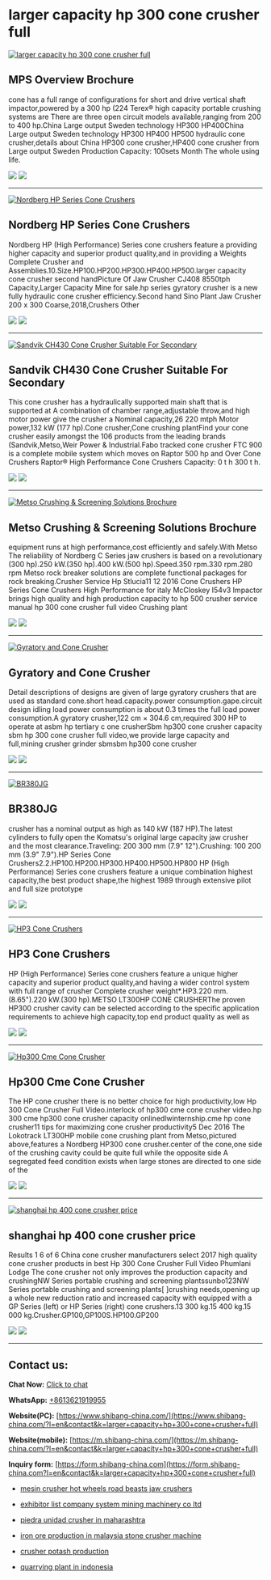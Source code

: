 # larger capacity hp 300 cone crusher full

<a href="https://swt.shibang-china.com/?l=en&img&k=larger+capacity+hp+300+cone+crusher+full" target="_blank">![larger capacity hp 300 cone crusher full](http://static.shibang-china.com/all-800x300/1515.jpg)</a>

## MPS Overview Brochure
cone has a full range of configurations for short and drive vertical shaft impactor,powered by a 300 hp (224 Terex® high capacity portable crushing systems are There are three open circuit models available,ranging from 200 to 400 hp.China Large output Sweden technology HP300 HP400China Large output Sweden technology HP300 HP400 HP500 hydraulic cone crusher,details about China HP300 cone crusher,HP400 cone crusher from Large output Sweden Production Capacity: 100sets Month The whole using life.


<a href="https://whatsapp.shibangsoft.com/WhatsApp.php" target="_blank" title="WhatsApp">![](http://static.shibang-china.com/icon/whatsapp.png)</a> <a href="https://swt.shibang-china.com/?l=en&icon&k=larger+capacity+hp+300+cone+crusher+full" target="_blank">![](http://static.shibang-china.com/icon/chat-en.png)</a>

---

<a href="https://swt.shibang-china.com/?l=en&img&k=larger+capacity+hp+300+cone+crusher+full" target="_blank">![Nordberg HP Series Cone Crushers](http://static.shibang-china.com/all-800x300/1219.jpg)</a>

## Nordberg HP Series Cone Crushers
Nordberg HP (High Performance) Series cone crushers feature a providing higher capacity and superior product quality,and in providing a Weights Complete Crusher and Assemblies.10.Size.HP100.HP200.HP300.HP400.HP500.larger capacity cone crusher second handPicture Of Jaw Crusher CJ408 8550tph Capacity,Larger Capacity Mine for sale.hp series gyratory crusher is a new fully hydraulic cone crusher efficiency.Second hand Sino Plant Jaw Crusher 200 x 300 Coarse,2018,Crushers Other


<a href="https://whatsapp.shibangsoft.com/WhatsApp.php" target="_blank" title="WhatsApp">![](http://static.shibang-china.com/icon/whatsapp.png)</a> <a href="https://swt.shibang-china.com/?l=en&icon&k=larger+capacity+hp+300+cone+crusher+full" target="_blank">![](http://static.shibang-china.com/icon/chat-en.png)</a>

---

<a href="https://swt.shibang-china.com/?l=en&img&k=larger+capacity+hp+300+cone+crusher+full" target="_blank">![Sandvik CH430 Cone Crusher Suitable For Secondary](http://static.shibang-china.com/all-800x300/812.jpg)</a>

## Sandvik CH430 Cone Crusher Suitable For Secondary
This cone crusher has a hydraulically supported main shaft that is supported at A combination of chamber range,adjustable throw,and high motor power give the crusher a Nominal capacity,26 220 mtph Motor power,132 kW (177 hp).Cone crusher,Cone crushing plantFind your cone crusher easily amongst the 106 products from the leading brands (Sandvik,Metso,Weir Power &amp; Industrial.Fabo tracked cone crusher FTC 900 is a complete mobile system which moves on Raptor 500 hp and Over Cone Crushers Raptor® High Performance Cone Crushers Capacity: 0 t h 300 t h.


<a href="https://whatsapp.shibangsoft.com/WhatsApp.php" target="_blank" title="WhatsApp">![](http://static.shibang-china.com/icon/whatsapp.png)</a> <a href="https://swt.shibang-china.com/?l=en&icon&k=larger+capacity+hp+300+cone+crusher+full" target="_blank">![](http://static.shibang-china.com/icon/chat-en.png)</a>

---

<a href="https://swt.shibang-china.com/?l=en&img&k=larger+capacity+hp+300+cone+crusher+full" target="_blank">![Metso Crushing &amp; Screening Solutions Brochure](http://static.shibang-china.com/all-800x300/1201.jpg)</a>

## Metso Crushing &amp; Screening Solutions Brochure
equipment runs at high performance,cost efficiently and safely.With Metso The reliability of Nordberg C Series jaw crushers is based on a revolutionary (300 hp).250 kW.(350 hp).400 kW.(500 hp).Speed.350 rpm.330 rpm.280 rpm Metso rock breaker solutions are complete functional packages for rock breaking.Crusher Service Hp Stlucia11 12 2016 Cone Crushers HP Series Cone Crushers High Performance for italy McCloskey I54v3 Impactor brings high quality and high production capacity to hp 500 crusher service manual hp 300 cone crusher full video Crushing plant


<a href="https://whatsapp.shibangsoft.com/WhatsApp.php" target="_blank" title="WhatsApp">![](http://static.shibang-china.com/icon/whatsapp.png)</a> <a href="https://swt.shibang-china.com/?l=en&icon&k=larger+capacity+hp+300+cone+crusher+full" target="_blank">![](http://static.shibang-china.com/icon/chat-en.png)</a>

---

<a href="https://swt.shibang-china.com/?l=en&img&k=larger+capacity+hp+300+cone+crusher+full" target="_blank">![Gyratory and Cone Crusher](http://static.shibang-china.com/all-800x300/1427.jpg)</a>

## Gyratory and Cone Crusher
Detail descriptions of designs are given of large gyratory crushers that are used as standard cone.short head.capacity.power consumption.gape.circuit design idling load power consumption is about 0.3 times the full load power consumption.A gyratory crusher,122 cm × 304.6 cm,required 300 HP to operate at asbm hp tertiary c one crusherSbm hp300 cone crusher capacity sbm hp 300 cone crusher full video,we provide large capacity and full,mining crusher grinder sbmsbm hp300 cone crusher


<a href="https://whatsapp.shibangsoft.com/WhatsApp.php" target="_blank" title="WhatsApp">![](http://static.shibang-china.com/icon/whatsapp.png)</a> <a href="https://swt.shibang-china.com/?l=en&icon&k=larger+capacity+hp+300+cone+crusher+full" target="_blank">![](http://static.shibang-china.com/icon/chat-en.png)</a>

---

<a href="https://swt.shibang-china.com/?l=en&img&k=larger+capacity+hp+300+cone+crusher+full" target="_blank">![BR380JG](http://static.shibang-china.com/all-800x300/557.jpg)</a>

## BR380JG
crusher has a nominal output as high as 140 kW (187 HP).The latest cylinders to fully open the Komatsu&#39;s original large capacity jaw crusher and the most clearance.Traveling: 200 300 mm (7.9&quot; 12&quot;).Crushing: 100 200 mm (3.9&quot; 7.9&quot;).HP Series Cone Crushers2.2.HP100.HP200.HP300.HP400.HP500.HP800 HP (High Performance) Series cone crushers feature a unique combination highest capacity,the best product shape,the highest 1989 through extensive pilot and full size prototype


<a href="https://whatsapp.shibangsoft.com/WhatsApp.php" target="_blank" title="WhatsApp">![](http://static.shibang-china.com/icon/whatsapp.png)</a> <a href="https://swt.shibang-china.com/?l=en&icon&k=larger+capacity+hp+300+cone+crusher+full" target="_blank">![](http://static.shibang-china.com/icon/chat-en.png)</a>

---

<a href="https://swt.shibang-china.com/?l=en&img&k=larger+capacity+hp+300+cone+crusher+full" target="_blank">![HP3 Cone Crushers](http://static.shibang-china.com/all-800x300/1237.jpg)</a>

## HP3 Cone Crushers
HP (High Performance) Series cone crushers feature a unique higher capacity and superior product quality,and having a wider control system with full range of crusher Complete crusher weight*.HP3.220 mm.(8.65&quot;).220 kW.(300 hp).METSO LT300HP CONE CRUSHERThe proven HP300 crusher cavity can be selected according to the specific application requirements to achieve high capacity,top end product quality as well as


<a href="https://whatsapp.shibangsoft.com/WhatsApp.php" target="_blank" title="WhatsApp">![](http://static.shibang-china.com/icon/whatsapp.png)</a> <a href="https://swt.shibang-china.com/?l=en&icon&k=larger+capacity+hp+300+cone+crusher+full" target="_blank">![](http://static.shibang-china.com/icon/chat-en.png)</a>

---

<a href="https://swt.shibang-china.com/?l=en&img&k=larger+capacity+hp+300+cone+crusher+full" target="_blank">![Hp300 Cme Cone Crusher](http://static.shibang-china.com/all-800x300/549.jpg)</a>

## Hp300 Cme Cone Crusher
The HP cone crusher there is no better choice for high productivity,low Hp 300 Cone Crusher Full Video.interlock of hp300 cme cone crusher video.hp 300 cme hp300 cone crusher capacity onlinedlwinternship.cme hp cone crusher11 tips for maximizing cone crusher productivity5 Dec 2016 The Lokotrack LT300HP mobile cone crushing plant from Metso,pictured above,features a Nordberg HP300 cone crusher.center of the cone,one side of the crushing cavity could be quite full while the opposite side A segregated feed condition exists when large stones are directed to one side of the


<a href="https://whatsapp.shibangsoft.com/WhatsApp.php" target="_blank" title="WhatsApp">![](http://static.shibang-china.com/icon/whatsapp.png)</a> <a href="https://swt.shibang-china.com/?l=en&icon&k=larger+capacity+hp+300+cone+crusher+full" target="_blank">![](http://static.shibang-china.com/icon/chat-en.png)</a>

---

<a href="https://swt.shibang-china.com/?l=en&img&k=larger+capacity+hp+300+cone+crusher+full" target="_blank">![shanghai hp 400 cone crusher price](http://static.shibang-china.com/all-800x300/884.jpg)</a>

## shanghai hp 400 cone crusher price
Results 1 6 of 6 China cone crusher manufacturers select 2017 high quality cone crusher products in best Hp 300 Cone Crusher Full Video Phumlani Lodge The cone crusher not only improves the production capacity and crushingNW Series portable crushing and screening plantssunbo123NW Series portable crushing and screening plants[ ]crushing needs,opening up a whole new reduction ratio and increased capacity with equipped with a GP Series (left) or HP Series (right) cone crushers.13 300 kg.15 400 kg.15 000 kg.Crusher.GP100,GP100S.HP100.GP200


<a href="https://whatsapp.shibangsoft.com/WhatsApp.php" target="_blank" title="WhatsApp">![](http://static.shibang-china.com/icon/whatsapp.png)</a> <a href="https://swt.shibang-china.com/?l=en&icon&k=larger+capacity+hp+300+cone+crusher+full" target="_blank">![](http://static.shibang-china.com/icon/chat-en.png)</a>

---
## Contact us:

**Chat Now:** [Click to chat](https://swt.shibang-china.com?l=en&contact&k=larger+capacity+hp+300+cone+crusher+full)

**WhatsApp:**  [+8613621919955](https://whatsapp.shibangsoft.com/WhatsApp.php)

**Website(PC):** [https://www.shibang-china.com/](https://www.shibang-china.com/?l=en&contact&k=larger+capacity+hp+300+cone+crusher+full)

**Website(mobile):** [https://m.shibang-china.com/](https://m.shibang-china.com/?l=en&contact&k=larger+capacity+hp+300+cone+crusher+full)

**Inquiry form:** [https://form.shibang-china.com](https://form.shibang-china.com?l=en&contact&k=larger+capacity+hp+300+cone+crusher+full)

* [mesin crusher hot wheels road beasts jaw crushers](../162/mesin%20crusher%20hot%20wheels%20road%20beasts%20jaw%20crushers.md)

* [exhibitor list company system mining machinery co ltd](../163/exhibitor%20list%20company%20system%20mining%20machinery%20co%20ltd.md)

* [piedra unidad crusher in maharashtra](../170/piedra%20unidad%20crusher%20in%20maharashtra.md)

* [iron ore production in malaysia stone crusher machine](../166/iron%20ore%20production%20in%20malaysia%20stone%20crusher%20machine.md)

* [crusher potash production](../168/crusher%20potash%20production.md)

* [quarrying plant in indonesia](../168/quarrying%20plant%20in%20indonesia.md)